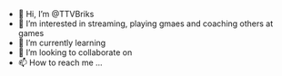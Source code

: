 - 👋 Hi, I’m @TTVBriks
- 👀 I’m interested in streaming, playing gmaes and coaching others at games
- 🌱 I’m currently learning 
- 💞️ I’m looking to collaborate on 
- 📫 How to reach me ...

<!---
TTVBriks/TTVBriks is a ✨ special ✨ repository because its `README.md` (this file) appears on your GitHub profile.
You can click the Preview link to take a look at your changes.
--->
